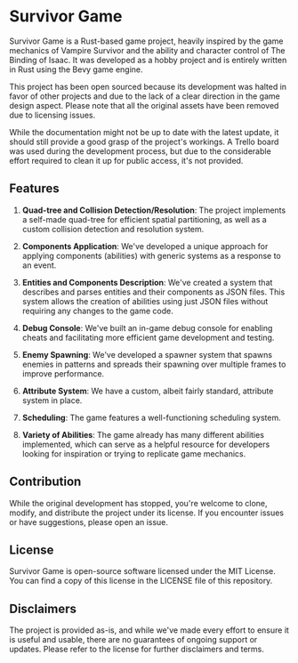 # Survivor Game

Survivor Game is a Rust-based game project, heavily inspired by the game mechanics of Vampire Survivor and the ability and character control of The Binding of Isaac. It was developed as a hobby project and is entirely written in Rust using the Bevy game engine.

This project has been open sourced because its development was halted in favor of other projects and due to the lack of a clear direction in the game design aspect. Please note that all the original assets have been removed due to licensing issues.

While the documentation might not be up to date with the latest update, it should still provide a good grasp of the project's workings. A Trello board was used during the development process, but due to the considerable effort required to clean it up for public access, it's not provided.

## Features

1. **Quad-tree and Collision Detection/Resolution**: The project implements a self-made quad-tree for efficient spatial partitioning, as well as a custom collision detection and resolution system.

2. **Components Application**: We've developed a unique approach for applying components (abilities) with generic systems as a response to an event.

3. **Entities and Components Description**: We've created a system that describes and parses entities and their components as JSON files. This system allows the creation of abilities using just JSON files without requiring any changes to the game code.

4. **Debug Console**: We've built an in-game debug console for enabling cheats and facilitating more efficient game development and testing.

5. **Enemy Spawning**: We've developed a spawner system that spawns enemies in patterns and spreads their spawning over multiple frames to improve performance.

6. **Attribute System**: We have a custom, albeit fairly standard, attribute system in place.

7. **Scheduling**: The game features a well-functioning scheduling system.

8. **Variety of Abilities**: The game already has many different abilities implemented, which can serve as a helpful resource for developers looking for inspiration or trying to replicate game mechanics.

## Contribution

While the original development has stopped, you're welcome to clone, modify, and distribute the project under its license. If you encounter issues or have suggestions, please open an issue.

## License

Survivor Game is open-source software licensed under the MIT License. You can find a copy of this license in the LICENSE file of this repository.

## Disclaimers

The project is provided as-is, and while we've made every effort to ensure it is useful and usable, there are no guarantees of ongoing support or updates. Please refer to the license for further disclaimers and terms.
